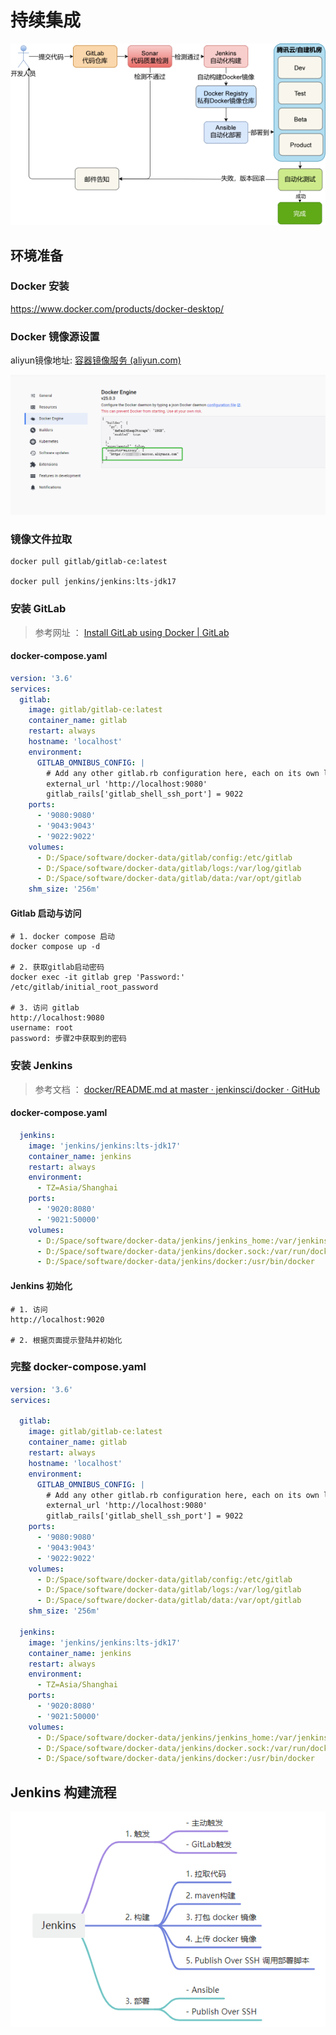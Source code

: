 # 持续集成

![image-20240228100525489](CI.assets/image-20240228100525489.png)

## 环境准备

### Docker 安装
https://www.docker.com/products/docker-desktop/
### Docker 镜像源设置

aliyun镜像地址: [容器镜像服务 (aliyun.com)](https://cr.console.aliyun.com/cn-hangzhou/instances/mirrors)

![image-20240221100915318](CI.assets/image-20240221100915318.png)

### 镜像文件拉取

```shell
docker pull gitlab/gitlab-ce:latest

docker pull jenkins/jenkins:lts-jdk17
```

### 安装 GitLab

> 参考网址 ： [Install GitLab using Docker | GitLab](https://docs.gitlab.com/ee/install/docker.html)

#### docker-compose.yaml

```yaml
version: '3.6'
services:
  gitlab:
    image: gitlab/gitlab-ce:latest
    container_name: gitlab
    restart: always
    hostname: 'localhost'
    environment:
      GITLAB_OMNIBUS_CONFIG: |
        # Add any other gitlab.rb configuration here, each on its own line
        external_url 'http://localhost:9080'
        gitlab_rails['gitlab_shell_ssh_port'] = 9022
    ports:
      - '9080:9080'
      - '9043:9043'
      - '9022:9022'
    volumes:
      - D:/Space/software/docker-data/gitlab/config:/etc/gitlab
      - D:/Space/software/docker-data/gitlab/logs:/var/log/gitlab
      - D:/Space/software/docker-data/gitlab/data:/var/opt/gitlab
    shm_size: '256m'
```

#### Gitlab 启动与访问

```shell
# 1. docker compose 启动
docker compose up -d

# 2. 获取gitlab启动密码
docker exec -it gitlab grep 'Password:' /etc/gitlab/initial_root_password

# 3. 访问 gitlab
http://localhost:9080
username: root
password: 步骤2中获取到的密码
```

### 安装 Jenkins

> 参考文档 ： [docker/README.md at master · jenkinsci/docker · GitHub](https://github.com/jenkinsci/docker/blob/master/README.md)

#### docker-compose.yaml

```yaml
  jenkins:
    image: 'jenkins/jenkins:lts-jdk17'
    container_name: jenkins
    restart: always
    environment:
      - TZ=Asia/Shanghai
    ports:
      - '9020:8080'
      - '9021:50000'
    volumes:
      - D:/Space/software/docker-data/jenkins/jenkins_home:/var/jenkins_home
      - D:/Space/software/docker-data/jenkins/docker.sock:/var/run/docker.sock
      - D:/Space/software/docker-data/jenkins/docker:/usr/bin/docker
```

#### Jenkins 初始化

```shell
# 1. 访问
http://localhost:9020

# 2. 根据页面提示登陆并初始化
```

### 完整 docker-compose.yaml

```yaml
version: '3.6'
services:

  gitlab:
    image: gitlab/gitlab-ce:latest
    container_name: gitlab
    restart: always
    hostname: 'localhost'
    environment:
      GITLAB_OMNIBUS_CONFIG: |
        # Add any other gitlab.rb configuration here, each on its own line
        external_url 'http://localhost:9080'
        gitlab_rails['gitlab_shell_ssh_port'] = 9022
    ports:
      - '9080:9080'
      - '9043:9043'
      - '9022:9022'
    volumes:
      - D:/Space/software/docker-data/gitlab/config:/etc/gitlab
      - D:/Space/software/docker-data/gitlab/logs:/var/log/gitlab
      - D:/Space/software/docker-data/gitlab/data:/var/opt/gitlab
    shm_size: '256m'

  jenkins:
    image: 'jenkins/jenkins:lts-jdk17'
    container_name: jenkins
    restart: always
    environment:
      - TZ=Asia/Shanghai
    ports:
      - '9020:8080'
      - '9021:50000'
    volumes:
      - D:/Space/software/docker-data/jenkins/jenkins_home:/var/jenkins_home
      - D:/Space/software/docker-data/jenkins/docker.sock:/var/run/docker.sock
      - D:/Space/software/docker-data/jenkins/docker:/usr/bin/docker

```

## Jenkins 构建流程

![image-20240304155945192](CI.assets/image-20240304155945192.png)



